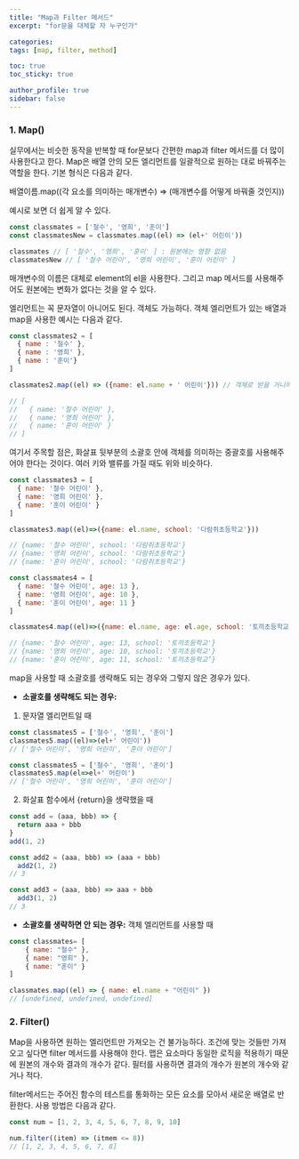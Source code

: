 ```yaml
---
title: "Map과 Filter 메서드"
excerpt: "for문을 대체할 자 누구인가"

categories:
tags: [map, filter, method]

toc: true
toc_sticky: true

author_profile: true
sidebar: false
---
```


### 1. Map()

실무에서는 비슷한 동작을 반복할 때 for문보다 간편한 map과 filter 메서드를 더 많이 사용한다고 한다. Map은 배열 안의 모든 엘리먼트를 일괄적으로 원하는 대로 바꿔주는 역할을 한다. 기본 형식은 다음과 같다.

배열이름.map((각 요소를 의미하는 매개변수) => (매개변수를 어떻게 바꿔줄 것인지))

예시로 보면 더 쉽게 알 수 있다. 

```javascript
const classmates = ['철수', '영희', '훈이']
const classmatesNew = classmates.map((el) => (el+' 어린이'))

classmates // [ '철수', '영희', '훈이' ] : 원본에는 영향 없음
classmatesNew // [ '철수 어린이', '영희 어린이', '훈이 어린이' ]
```

매개변수의 이름은 대체로 element의 el을 사용한다. 그리고 map 메서드를 사용해주어도 원본에는 변화가 없다는 것을 알 수 있다.

엘리먼트는 꼭 문자열이 아니어도 된다. 객체도 가능하다. 객체 엘리먼트가 있는 배열과 map을 사용한 예시는 다음과 같다.

```javascript
const classmates2 = [
  { name : '철수' },
  { name : '영희' },
  { name : '훈이'}
]

classmates2.map((el) => ({name: el.name + ' 어린이'})) // 객체로 받을 거니까 ()안에 {}

// [
//   { name: '철수 어린이' },
//   { name: '영희 어린이' },
//   { name: '훈이 어린이' }
// ]
```

여기서 주목할 점은, 화살표 뒷부분의 소괄호 안에 객체를 의미하는 중괄호를 사용해주어야 한다는 것이다. 여러 키와 밸류를 가질 때도 위와 비슷하다. 

```javascript
const classmates3 = [
  { name: '철수 어린이' },
  { name: '영희 어린이' },
  { name: '훈이 어린이' }
]

classmates3.map((el)=>({name: el.name, school: '다람쥐초등학교'}))

// {name: '철수 어린이', school: '다람쥐초등학교'}
// {name: '영희 어린이', school: '다람쥐초등학교'}
// {name: '훈이 어린이', school: '다람쥐초등학교'}
```

```javascript
const classmates4 = [
  { name: '철수 어린이', age: 13 },
  { name: '영희 어린이', age: 10 },
  { name: '훈이 어린이', age: 11 }
]

classmates4.map((el)=>({name: el.name, age: el.age, school: '토끼초등학교'}))

// {name: '철수 어린이', age: 13, school: '토끼초등학교'}
// {name: '영희 어린이', age: 10, school: '토끼초등학교'}
// {name: '훈이 어린이', age: 11, school: '토끼초등학교’}
```

map을 사용할 때 소괄호를 생략해도 되는 경우와 그렇지 않은 경우가 있다. 

- **소괄호를 생략해도 되는 경우:**

1) 문자열 엘리먼트일 때

```javascript
const classmates5 = ['철수', '영희', '훈이']
classmates5.map((el)=>(el+' 어린이'))
// ['철수 어린이', '영희 어린이', '훈이 어린이']
```

```javascript
const classmates5 = ['철수', '영희', '훈이']
classmates5.map(el=>el+' 어린이')
// ['철수 어린이', '영희 어린이', '훈이 어린이']
```

2) 화살표 함수에서 {return}을 생략했을 때

```javascript
const add = (aaa, bbb) => {
  return aaa + bbb
}
add(1, 2)

const add2 = (aaa, bbb) => (aaa + bbb)
  add2(1, 2)
// 3

const add3 = (aaa, bbb) => aaa + bbb
  add3(1, 2)
// 3
```


- **소괄호를 생략하면 안 되는 경우:** 객체 엘리먼트를 사용할 때

```javascript
const classmates= [
    { name: "철수" },
    { name: "영희" },
    { name: "훈이" }
]

classmates.map((el) => { name: el.name + "어린이" })
// [undefined, undefined, undefined]
```


### 2. Filter()

Map을 사용하면 원하는 엘리먼트만 가져오는 건 불가능하다. 조건에 맞는 것들만 가져오고 싶다면 filter 메서드를 사용해야 한다. 맵은 요소마다 동일한 로직을 적용하기 때문에 원본의 개수와 결과의 개수가 같다. 필터를 사용하면 결과의 개수가 원본의 개수와 같거나 적다. 

filter메서드는 주어진 함수의 테스트를 통화하는 모든 요소를 모아서 새로운 배열로 반환한다. 사용 방법은 다음과 같다.

```javascript
const num = [1, 2, 3, 4, 5, 6, 7, 8, 9, 10]

num.filter((item) => (itmem <= 8))
// [1, 2, 3, 4, 5, 6, 7, 8]
```
